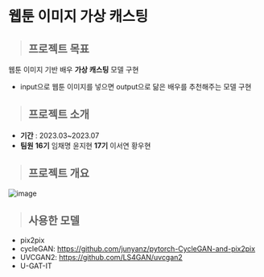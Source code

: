 # 웹툰 이미지 가상 캐스팅

> ## 프로젝트 목표
웹툰 이미지 기반 배우 **가상 캐스팅** 모델 구현
- input으로 웹툰 이미지를 넣으면 output으로 닮은 배우를 추천해주는 모델 구현

> ## 프로젝트 소개
- **기간** : 2023.03~2023.07 
- **팀원**
  **16기** 임채명 윤지현
  **17기** 이서연 황우현  

> ## 프로젝트 개요
![image](https://github.com/KU-BIG/KUBIG_2023_SPRING/assets/108050069/3d61d4c6-7d4f-496c-80c6-5b4b55829703)

> ## 사용한 모델
- pix2pix
- cycleGAN: https://github.com/junyanz/pytorch-CycleGAN-and-pix2pix
- UVCGAN2: https://github.com/LS4GAN/uvcgan2 
- U-GAT-IT

